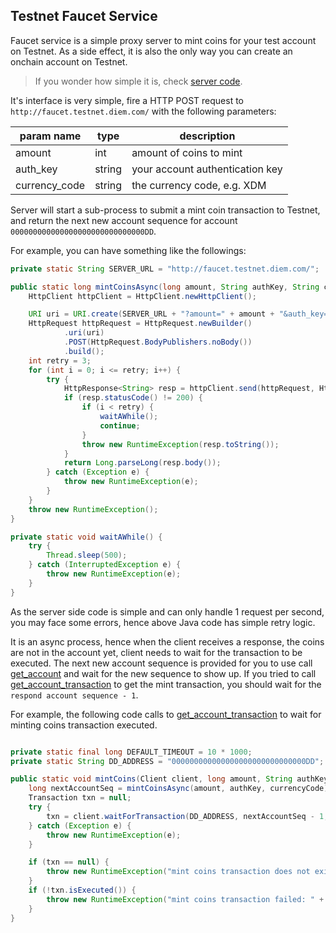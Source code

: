 ## Testnet Faucet Service

Faucet service is a simple proxy server to mint coins for your test account on Testnet.
As a side effect, it is also the only way you can create an onchain account on Testnet.

> If you wonder how simple it is, check [server code](./../../docker/mint/server.py).

It's interface is very simple, fire a HTTP POST request to `http://faucet.testnet.diem.com/` with the following parameters:

| param name    | type   | description                     |
|---------------|--------|---------------------------------|
| amount        | int    | amount of coins to mint         |
| auth_key      | string | your account authentication key |
| currency_code | string | the currency code, e.g. XDM     |

Server will start a sub-process to submit a mint coin transaction to Testnet, and return the next new account sequence for account `000000000000000000000000000000DD`.

For example, you can have something like the followings:

```Java
private static String SERVER_URL = "http://faucet.testnet.diem.com/";

public static long mintCoinsAsync(long amount, String authKey, String currencyCode) {
    HttpClient httpClient = HttpClient.newHttpClient();

    URI uri = URI.create(SERVER_URL + "?amount=" + amount + "&auth_key=" + authKey + "&currency_code=" + currencyCode);
    HttpRequest httpRequest = HttpRequest.newBuilder()
            .uri(uri)
            .POST(HttpRequest.BodyPublishers.noBody())
            .build();
    int retry = 3;
    for (int i = 0; i <= retry; i++) {
        try {
            HttpResponse<String> resp = httpClient.send(httpRequest, HttpResponse.BodyHandlers.ofString());
            if (resp.statusCode() != 200) {
                if (i < retry) {
                    waitAWhile();
                    continue;
                }
                throw new RuntimeException(resp.toString());
            }
            return Long.parseLong(resp.body());
        } catch (Exception e) {
            throw new RuntimeException(e);
        }
    }
    throw new RuntimeException();
}

private static void waitAWhile() {
    try {
        Thread.sleep(500);
    } catch (InterruptedException e) {
        throw new RuntimeException(e);
    }
}
```

As the server side code is simple and can only handle 1 request per second, you may face some errors, hence above Java code has simple retry logic.

It is an async process, hence when the client receives a response, the coins are not in the account yet, client needs to wait for the transaction to be executed.
The next new account sequence is provided for you to use call [get_account](method_get_account.md) and wait for the new sequence to show up.
If you tried to call [get_account_transaction](method_get_account_transaction.md) to get the mint transaction, you should wait for the `respond account sequence - 1`.

For example, the following code calls to [get_account_transaction](method_get_account_transaction.md) to wait for minting coins transaction executed.

```Java

private static final long DEFAULT_TIMEOUT = 10 * 1000;
private static String DD_ADDRESS = "000000000000000000000000000000DD";

public static void mintCoins(Client client, long amount, String authKey, String currencyCode) {
    long nextAccountSeq = mintCoinsAsync(amount, authKey, currencyCode);
    Transaction txn = null;
    try {
        txn = client.waitForTransaction(DD_ADDRESS, nextAccountSeq - 1, false, DEFAULT_TIMEOUT);
    } catch (Exception e) {
        throw new RuntimeException(e);
    }

    if (txn == null) {
        throw new RuntimeException("mint coins transaction does not exist / failed, sequence: "+nextAccountSeq);
    }
    if (!txn.isExecuted()) {
        throw new RuntimeException("mint coins transaction failed: " + txn.toString());
    }
}

```
